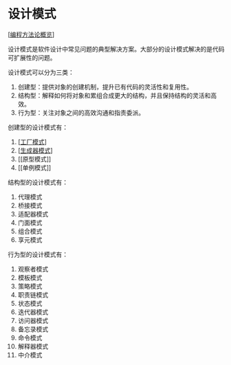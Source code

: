 # 设计模式

[[编程方法论概览]]

设计模式是软件设计中常见问题的典型解决方案。大部分的设计模式解决的是代码可扩展性的问题。

设计模式可以分为三类：

1. 创建型：提供对象的创建机制，提升已有代码的灵活性和复用性。
1. 结构型：解释如何将对象和累组合成更大的结构，并且保持结构的灵活和高效。
1. 行为型：关注对象之间的高效沟通和指责委派。

创建型的设计模式有：

1. [[工厂模式]]
1. [[生成器模式]]
1. [[原型模式]]
1. [[单例模式]]

结构型的设计模式有：

1. 代理模式
1. 桥接模式
1. 适配器模式
1. 门面模式
1. 组合模式
1. 享元模式

行为型的设计模式有：

1. 观察者模式
2. 模板模式
3. 策略模式
4. 职责链模式
5. 状态模式
6. 迭代器模式
7. 访问器模式
8. 备忘录模式
9. 命令模式
10. 解释器模式
11. 中介模式

[//begin]: # "Autogenerated link references for markdown compatibility"
[编程方法论概览]: notes/%E7%BC%96%E7%A8%8B%E6%96%B9%E6%B3%95%E8%AE%BA%E6%A6%82%E8%A7%88.md "编程方法概论"
[工厂模式]: notes/%E5%B7%A5%E5%8E%82%E6%A8%A1%E5%BC%8F.md "工厂模式"
[生成器模式]: notes/%E7%94%9F%E6%88%90%E5%99%A8%E6%A8%A1%E5%BC%8F.md "生成器模式"
[//end]: # "Autogenerated link references"
